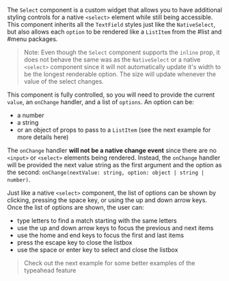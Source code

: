 The `Select` component is a custom widget that allows you to have additional
styling controls for a native `<select>` element while still being accessible.
This component inherits all the `TextField` styles just like the `NativeSelect`,
but also allows each `option` to be rendered like a `ListItem` from the #list
and #menu packages.

> Note: Even though the `Select` component supports the `inline` prop, it does
> not behave the same was as the `NativeSelect` or a native `<select>` component
> since it will not automatically update it's width to be the longest renderable
> option. The size will update whenever the value of the select changes.

This component is fully controlled, so you will need to provide the current
`value`, an `onChange` handler, and a list of `options`. An option can be:

- a number
- a string
- or an object of props to pass to a `ListItem` (see the next example for more
  details here)

The `onChange` handler **will not be a native change event** since there are no
`<input>` or `<select>` elements being rendered. Instead, the `onChange` handler
will be provided the next value string as the first argument and the option as
the second: `onChange(nextValue: string, option: object | string | number)`.

Just like a native `<select>` component, the list of options can be shown by
clicking, pressing the space key, or using the up and down arrow keys. Once the
list of options are shown, the user can:

- type letters to find a match starting with the same letters
- use the up and down arrow keys to focus the previous and next items
- use the home and end keys to focus the first and last items
- press the escape key to close the listbox
- use the space or enter key to select and close the listbox

> Check out the next example for some better examples of the typeahead feature
